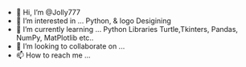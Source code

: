 - 👋 Hi, I’m @Jolly777
- 👀 I’m interested in ... Python, & logo Desigining
- 🌱 I’m currently learning ... Python Libraries Turtle,Tkinters, Pandas, NumPy, MatPlotlib etc..
- 💞️ I’m looking to collaborate on ...
- 📫 How to reach me ...

<!---
Jolly777/Jolly777 is a ✨ special ✨ repository because its `README.md` (this file) appears on your GitHub profile.
You can click the Preview link to take a look at your changes.
--->
